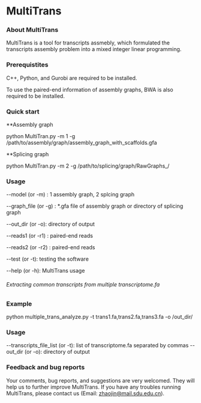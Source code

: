 # MultiTrans 


### About MultiTrans

MultiTrans is a tool for transcripts assmebly, which formulated the transcripts assembly problem into a mixed integer linear programming. 


### Prerequistites 

C++, Python, and  Gurobi are required to be installed.

To use the paired-end information of assembly graphs, BWA is also required to be installed.


### Quick start

**Assembly graph

python MultiTran.py -m 1 -g /path/to/assembly/graph/assembly_graph_with_scaffolds.gfa

**Splicing graph

python MultiTran.py -m 2 -g /path/to/splicing/graph/RawGraphs_/


### Usage

 --model (or -m) <int>: 1 assembly graph, 2 splcing graph
 
 --graph_file (or -g) <string>: *.gfa file of assembly graph  or  directory of splicing graph
                                
 --out_dir (or -o): directory of output
 
 --reads1 (or -r1) <string>: paired-end reads
 
 --reads2 (or -r2) <string>: paired-end reads
 
 --test (or -t): testing the software
   
 --help (or -h): MultiTrans usage


###### Extracting common transcripts from multiple transcriptome.fa ############

### Example

python multiple_trans_analyze.py -t trans1.fa,trans2.fa,trans3.fa -o /out_dir/

### Usage

 --transcripts_file_list (or -t): list of transcriptome.fa separated by commas
 --out_dir (or -o): directory of output


### Feedback and bug reports

Your comments, bug reports, and suggestions are very welcomed. They will help us to further improve MultiTrans. If you have any troubles running MultiTrans, please contact us (Email: zhaojin@mail.sdu.edu.cn).

